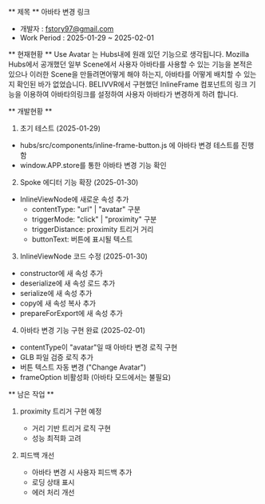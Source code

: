 ** 제목 ** 아바타 변경 링크
* 개발자 : fstory97@gmail.com
* Work Period : 2025-01-29 ~ 2025-02-01

** 현재현황 **
Use Avatar 는 Hubs내에 원래 있던 기능으로 생각됩니다. Mozilla Hubs에서 공개했던 일부 Scene에서 사용자 아바타를 사용할 수 있는 기능을 본적은 있으나 이러한 Scene을 만들려면어떻게 해야 하는지, 아바타를 어떻게 배치할 수 있는지 확인된 바가 없었습니다. BELIVVR에서 구현했던 InlineFrame 컴포넌트의 링크 기능을 이용하여 아바타의링크를 설정하여 사용자 아바타가 변경하게 하려 합니다.

** 개발현황 **

1. 초기 테스트 (2025-01-29)
- hubs/src/components/inline-frame-button.js 에 아바타 변경 테스트를 진행함
- window.APP.store를 통한 아바타 변경 기능 확인

2. Spoke 에디터 기능 확장 (2025-01-30)
- InlineViewNode에 새로운 속성 추가
  - contentType: "url" | "avatar" 구분
  - triggerMode: "click" | "proximity" 구분
  - triggerDistance: proximity 트리거 거리
  - buttonText: 버튼에 표시될 텍스트

3. InlineViewNode 코드 수정 (2025-01-30)
- constructor에 새 속성 추가
- deserialize에 새 속성 로드 추가
- serialize에 새 속성 추가
- copy에 새 속성 복사 추가
- prepareForExport에 새 속성 추가

4. 아바타 변경 기능 구현 완료 (2025-02-01)
- contentType이 "avatar"일 때 아바타 변경 로직 구현
- GLB 파일 검증 로직 추가
- 버튼 텍스트 자동 변경 ("Change Avatar")
- frameOption 비활성화 (아바타 모드에서는 불필요)

** 남은 작업 **
1. proximity 트리거 구현 예정
   - 거리 기반 트리거 로직 구현
   - 성능 최적화 고려

2. 피드백 개선
   - 아바타 변경 시 사용자 피드백 추가
   - 로딩 상태 표시
   - 에러 처리 개선
 